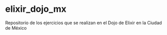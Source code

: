 # elixir_dojo_mx
Repositorio de los ejercicios que se realizan en el Dojo de Elixir en la Ciudad de México
